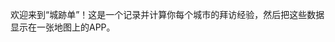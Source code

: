 欢迎来到“城跡单”！这是一个记录并计算你每个城市的拜访经验，然后把这些数据显示在一张地图上的APP。

<title> 城跡的计算方法

用以下的基准选择各城市的城跡，APP就会求出总和，算出总城跡！

- 居住： 包括三个月以上的长期逗留，5分

- 小住：过夜，夜行通过除外，4分

- 访问：去过，但没有过夜，3分

- 转乘：经过，并在该处转乘火车、汽车、船、飞机等，2分

- 驶过：以汽车、火车等经过，空中飞过除外，1分

- 未经：没去过，碰都没碰到过，0分

因为每个人对“经验”的理解都有不同，所以最终请自行决定城跡。

本APP共记载了319个城市，包括全国293个地级市、4个直辖市、2个特别行政区，加上台湾的20个县市。

<title> APP的使用方法

你可以通过“+”按钮制作不同目的的城跡单，比如“2019年的城跡单”、“人生城跡单”、“夫妻城跡单”。进入一个成绩单后，轻触“编辑”来开始输入各城市的城跡吧！每逢出行，也可以打开这个APP，更新城跡哦！

<title> 分享
你可以轻触“<picture>”来获取你的城跡单的图片，再按“<share>”来把它分享到朋友圈、微博等平台上喔！

版本：<version>
